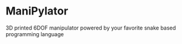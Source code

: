 # ManiPylator
3D printed 6DOF manipulator powered by your favorite snake based programming language
